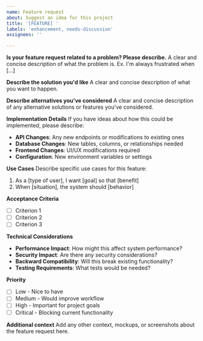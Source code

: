 ```yaml
---
name: Feature request
about: Suggest an idea for this project
title: '[FEATURE] '
labels: 'enhancement, needs-discussion'
assignees: ''

---
```


**Is your feature request related to a problem? Please describe.**
A clear and concise description of what the problem is. Ex. I'm always frustrated when [...]

**Describe the solution you'd like**
A clear and concise description of what you want to happen.

**Describe alternatives you've considered**
A clear and concise description of any alternative solutions or features you've considered.

**Implementation Details**
If you have ideas about how this could be implemented, please describe:

- **API Changes**: Any new endpoints or modifications to existing ones
- **Database Changes**: New tables, columns, or relationships needed
- **Frontend Changes**: UI/UX modifications required
- **Configuration**: New environment variables or settings

**Use Cases**
Describe specific use cases for this feature:
1. As a [type of user], I want [goal] so that [benefit]
2. When [situation], the system should [behavior]

**Acceptance Criteria**
- [ ] Criterion 1
- [ ] Criterion 2
- [ ] Criterion 3

**Technical Considerations**
- **Performance Impact**: How might this affect system performance?
- **Security Impact**: Are there any security considerations?
- **Backward Compatibility**: Will this break existing functionality?
- **Testing Requirements**: What tests would be needed?

**Priority**
- [ ] Low - Nice to have
- [ ] Medium - Would improve workflow
- [ ] High - Important for project goals
- [ ] Critical - Blocking current functionality

**Additional context**
Add any other context, mockups, or screenshots about the feature request here.